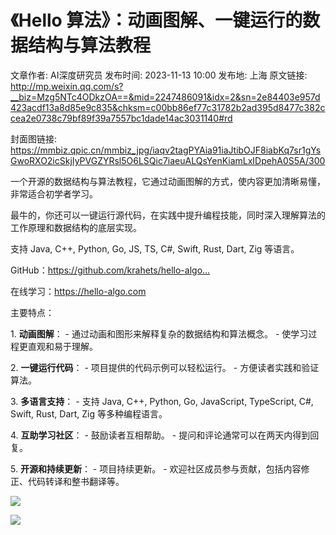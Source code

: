 # 《Hello 算法》：动画图解、一键运行的数据结构与算法教程

文章作者: AI深度研究员
发布时间: 2023-11-13 10:00
发布地: 上海
原文链接: http://mp.weixin.qq.com/s?__biz=Mzg5NTc4ODkzOA==&mid=2247486091&idx=2&sn=2e84403e957d423acdf13a8d85e9c835&chksm=c00bb86ef77c31782b2ad395d8477c382ccea2e0738c79bf89f39a7557bc1dade14ac3031140#rd

封面图链接: https://mmbiz.qpic.cn/mmbiz_jpg/iaqv2tagPYAia91iaJtibOJF8iabKq7sr1gYsGwoRXO2icSkjIyPVGZYRsl5O6LSQic7iaeuALQsYenKiamLxIDpehA0S5A/300

一个开源的数据结构与算法教程，它通过动画图解的方式，使内容更加清晰易懂，非常适合初学者学习。

最牛的，你还可以一键运行源代码，在实践中提升编程技能，同时深入理解算法的工作原理和数据结构的底层实现。

支持 Java, C++, Python, Go, JS, TS, C#, Swift, Rust, Dart, Zig 等语言。

GitHub：https://github.com/krahets/hello-algo…

在线学习：https://hello-algo.com

主要特点：

1\. **动画图解**：  \- 通过动画和图形来解释复杂的数据结构和算法概念。 - 使学习过程更直观和易于理解。

2\. **一键运行代码**：  \- 项目提供的代码示例可以轻松运行。 - 方便读者实践和验证算法。

3\. **多语言支持**： \- 支持 Java, C++, Python, Go, JavaScript, TypeScript, C#, Swift,
Rust, Dart, Zig 等多种编程语言。

4\. **互助学习社区**：  \- 鼓励读者互相帮助。 - 提问和评论通常可以在两天内得到回复。

5\. **开源和持续更新**： \- 项目持续更新。 - 欢迎社区成员参与贡献，包括内容修正、代码转译和整书翻译等。

![](https://mmbiz.qpic.cn/mmbiz_png/iaqv2tagPYAia91iaJtibOJF8iabKq7sr1gYsmx1a1yycKf4MCgqFjbIwe9NGdDTp4nJLicHuOMiapKZd8dTj9AsFbddA/640?wx_fmt=png)

![](https://mmbiz.qpic.cn/mmbiz_png/iaqv2tagPYAia91iaJtibOJF8iabKq7sr1gYsiaPIWOGJwsib4o6JLLMmObFo0ictD0VuicJFXvwYCSVV4NzcnEYqxLZfOA/640?wx_fmt=png)

  

